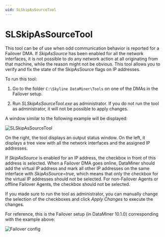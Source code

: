 ```yaml
---
uid: SLSkipAsSourceTool
---
```


# SLSkipAsSourceTool

This tool can be of use when odd communication behavior is reported for a Failover DMA. If *SkipAsSource* has been enabled for all the network interfaces, it is not possible to do any network action at all originating from that machine, while the reason might not be obvious. This tool allows you to verify and fix the state of the SkipAsSource flags on IP addresses.

To run this tool:

1. Go to the folder `C:\Skyline DataMiner\Tools` on one of the DMAs in the Failover setup.

1. Run *SLSkipAsSourceTool.exe* as administrator. If you do not run the tool as administrator, it will not be possible to apply changes.

A window similar to the following example will be displayed:

![SLSkipAsSourceTool](~/dataminer/images/SLSkipAsSource-Failover-Expected.png)

On the right, the tool displays an output status window. On the left, it displays a tree view with all the network interfaces and the assigned IP addresses.

If *SkipAsSource* is enabled for an IP address, the checkbox in front of this address is selected. When a Failover DMA goes online, DataMiner should add the virtual IP address and mark all other IP addresses on the same interface with *SkipAsSource=true*, which means that only the checkbox for the virtual IP addresses should not be selected. For non-Failover Agents or offline Failover Agents, the checkbox should not be selected.

If you made sure to run the tool as administrator, you can manually change the selection of the checkboxes and click *Apply Changes* to execute the changes.

For reference, this is the Failover setup (in DataMiner 10.1.0) corresponding with the example above:

![Failover config](~/dataminer/images/SLSkipAsSource-Failover-Config.png)
